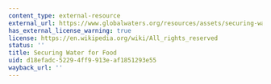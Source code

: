 ```yaml
---
content_type: external-resource
external_url: https://www.globalwaters.org/resources/assets/securing-water-food-final-report
has_external_license_warning: true
license: https://en.wikipedia.org/wiki/All_rights_reserved
status: ''
title: Securing Water for Food
uid: d18efadc-5229-4ff9-913e-af1851293e55
wayback_url: ''
---
```

